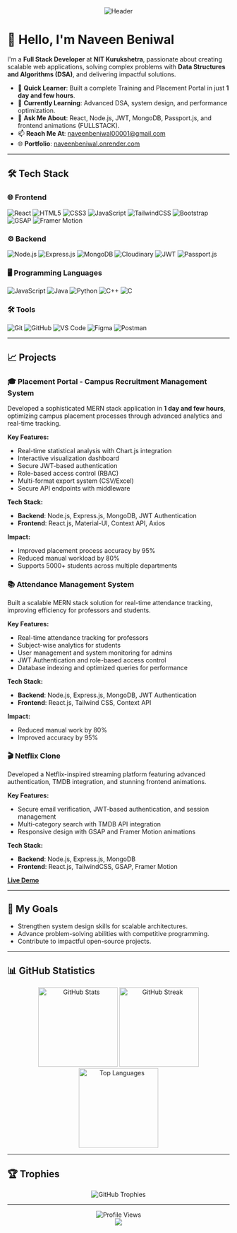 <!-- Header Section -->
<div align="center">
  <img src="https://capsule-render.vercel.app/api?type=waving&color=gradient&height=200&text=Naveen%20Beniwal&fontAlign=50&fontAlignY=40&fontSize=45&desc=Full%20Stack%20Developer&descAlign=50&descAlignY=60" alt="Header" />
</div>

# 👋 Hello, I'm Naveen Beniwal

I'm a **Full Stack Developer**  at **NIT Kurukshetra**, passionate about creating scalable web applications, solving complex problems with **Data Structures and Algorithms (DSA)**, and delivering impactful solutions.

- 🌟 **Quick Learner**: Built a complete Training and Placement Portal in just **1 day and few hours**.
- 🌱 **Currently Learning**: Advanced DSA, system design, and performance optimization.
- 💬 **Ask Me About**: React, Node.js, JWT, MongoDB, Passport.js, and frontend animations (FULLSTACK).
- 📫 **Reach Me At**: [naveenbeniwal00001@gmail.com](mailto:naveenbeniwal00001@gmail.com)
- 🌐 **Portfolio**: [naveenbeniwal.onrender.com](https://naveenbeniwal.onrender.com)

---

## 🛠️ Tech Stack

### 🌐 Frontend
![React](https://img.shields.io/badge/-React-61DAFB?style=flat&logo=react&logoColor=white)
![HTML5](https://img.shields.io/badge/-HTML5-E34F26?style=flat&logo=html5&logoColor=white)
![CSS3](https://img.shields.io/badge/-CSS3-1572B6?style=flat&logo=css3&logoColor=white)
![JavaScript](https://img.shields.io/badge/-JavaScript-F7DF1E?style=flat&logo=javascript&logoColor=white)
![TailwindCSS](https://img.shields.io/badge/-TailwindCSS-38B2AC?style=flat&logo=tailwind-css&logoColor=white)
![Bootstrap](https://img.shields.io/badge/-Bootstrap-7952B3?style=flat&logo=bootstrap&logoColor=white)
![GSAP](https://img.shields.io/badge/-GSAP-88CE02?style=flat&logo=greensock&logoColor=white)
![Framer Motion](https://img.shields.io/badge/-Framer%20Motion-0055FF?style=flat&logo=framer&logoColor=white)

### ⚙️ Backend
![Node.js](https://img.shields.io/badge/-Node.js-339933?style=flat&logo=node.js&logoColor=white)
![Express.js](https://img.shields.io/badge/-Express.js-000000?style=flat&logo=express&logoColor=white)
![MongoDB](https://img.shields.io/badge/-MongoDB-47A248?style=flat&logo=mongodb&logoColor=white)
![Cloudinary](https://img.shields.io/badge/-Cloudinary-3448C5?style=flat&logo=cloudinary&logoColor=white)
![JWT](https://img.shields.io/badge/-JWT-black?style=flat&logo=json-web-tokens&logoColor=white)
![Passport.js](https://img.shields.io/badge/-Passport.js-34E27A?style=flat&logo=passport&logoColor=white)

### 🖥️ Programming Languages
![JavaScript](https://img.shields.io/badge/-JavaScript-F7DF1E?style=flat&logo=javascript&logoColor=white)
![Java](https://img.shields.io/badge/-Java-007396?style=flat&logo=java&logoColor=white)
![Python](https://img.shields.io/badge/-Python-3776AB?style=flat&logo=python&logoColor=white)
![C++](https://img.shields.io/badge/-C++-00599C?style=flat&logo=c%2B%2B&logoColor=white)
![C](https://img.shields.io/badge/-C-A8B9CC?style=flat&logo=c&logoColor=white)

### 🛠️ Tools
![Git](https://img.shields.io/badge/-Git-F05032?style=flat&logo=git&logoColor=white)
![GitHub](https://img.shields.io/badge/-GitHub-181717?style=flat&logo=github&logoColor=white)
![VS Code](https://img.shields.io/badge/-VS%20Code-007ACC?style=flat&logo=visual-studio-code&logoColor=white)
![Figma](https://img.shields.io/badge/-Figma-F24E1E?style=flat&logo=figma&logoColor=white)
![Postman](https://img.shields.io/badge/-Postman-FF6C37?style=flat&logo=postman&logoColor=white)

---

## 📈 Projects

### 🎓 Placement Portal - Campus Recruitment Management System
Developed a sophisticated MERN stack application in **1 day and few hours**, optimizing campus placement processes through advanced analytics and real-time tracking.

**Key Features:**
- Real-time statistical analysis with Chart.js integration
- Interactive visualization dashboard
- Secure JWT-based authentication
- Role-based access control (RBAC)
- Multi-format export system (CSV/Excel)
- Secure API endpoints with middleware

**Tech Stack:**
- **Backend**: Node.js, Express.js, MongoDB, JWT Authentication
- **Frontend**: React.js, Material-UI, Context API, Axios

**Impact:**
- Improved placement process accuracy by 95%
- Reduced manual workload by 80%
- Supports 5000+ students across multiple departments

### 📚 Attendance Management System
Built a scalable MERN stack solution for real-time attendance tracking, improving efficiency for professors and students.

**Key Features:**
- Real-time attendance tracking for professors
- Subject-wise analytics for students
- User management and system monitoring for admins
- JWT Authentication and role-based access control
- Database indexing and optimized queries for performance

**Tech Stack:**
- **Backend**: Node.js, Express.js, MongoDB, JWT Authentication
- **Frontend**: React.js, Tailwind CSS, Context API

**Impact:**
- Reduced manual work by 80%
- Improved accuracy by 95%

### 🎬 Netflix Clone
Developed a Netflix-inspired streaming platform featuring advanced authentication, TMDB integration, and stunning frontend animations.

**Key Features:**
- Secure email verification, JWT-based authentication, and session management
- Multi-category search with TMDB API integration
- Responsive design with GSAP and Framer Motion animations

**Tech Stack:**
- **Backend**: Node.js, Express.js, MongoDB
- **Frontend**: React.js, TailwindCSS, GSAP, Framer Motion

**[Live Demo](https://upgraded-mern-stack-video-platform.onrender.com)**

---

## 🚀 My Goals

- Strengthen system design skills for scalable architectures.
- Advance problem-solving abilities with competitive programming.
- Contribute to impactful open-source projects.

---

## 📊 GitHub Statistics

<div align="center">
  <img src="https://github-readme-stats.vercel.app/api?username=Naveen-Beniwal&show_icons=true&theme=radical&border_radius=15&hide_border=true&bg_color=0D1117&title_color=F75C7E&icon_color=F8D866" height="180" alt="GitHub Stats" />
  <img src="https://github-readme-streak-stats.herokuapp.com/?user=Naveen-Beniwal&theme=radical&border_radius=15&hide_border=true&background=0D1117&fire=F75C7E&ring=F75C7E&currStreakLabel=F75C7E" height="180" alt="GitHub Streak" />
  <img src="https://github-readme-stats.vercel.app/api/top-langs/?username=Naveen-Beniwal&theme=radical&border_radius=15&hide_border=true&bg_color=0D1117&title_color=F75C7E&layout=compact&langs_count=8" height="180" alt="Top Languages" />
</div>

---

## 🏆 Trophies

<div align="center">
  <img src="https://github-profile-trophy.vercel.app/?username=Naveen-Beniwal&theme=juicyfresh&no-frame=true&no-bg=true&column=7&margin-w=15&margin-h=15" alt="GitHub Trophies" />
</div>

---

<div align="center">
  <img src="https://komarev.com/ghpvc/?username=Naveen-Beniwal&label=Profile%20Views&color=brightgreen&style=flat-square" alt="Profile Views" />
</div>

<div align="center">
  <img src="https://capsule-render.vercel.app/api?type=waving&color=gradient&height=150&section=footer" />
</div>
